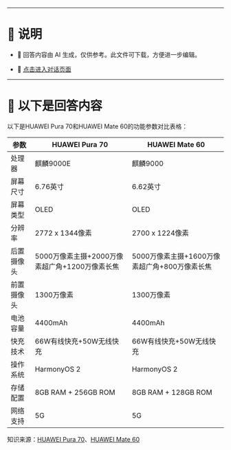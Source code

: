 ------

# 📃 说明

- 📃 回答内容由 AI 生成，仅供参考。此文件可下载，方便进一步编辑。

- 🤖 [点击进入对话页面](https://www.aibangxuanxing.com)

------

# 📃 以下是回答内容

以下是HUAWEI Pura 70和HUAWEI Mate 60的功能参数对比表格：

| 参数 | HUAWEI Pura 70 | HUAWEI Mate 60 |
| --- | --- | --- |
| 处理器 | 麒麟9000E | 麒麟9000 |
| 屏幕尺寸 | 6.76英寸 | 6.62英寸 |
| 屏幕类型 | OLED | OLED |
| 分辨率 | 2772 x 1344像素 | 2700 x 1224像素 |
| 后置摄像头 | 5000万像素主摄+2000万像素超广角+1200万像素长焦 | 5000万像素主摄+1600万像素超广角+800万像素长焦 |
| 前置摄像头 | 1300万像素 | 1300万像素 |
| 电池容量 | 4400mAh | 4400mAh |
| 快充技术 | 66W有线快充+50W无线快充 | 66W有线快充+50W无线快充 |
| 操作系统 | HarmonyOS 2 | HarmonyOS 2 |
| 存储配置 | 8GB RAM + 256GB ROM | 8GB RAM + 128GB ROM |
| 网络支持 | 5G | 5G |

知识来源：[HUAWEI Pura 70](https://www.vmall.com/product/comdetail/index.html?prdId=10086157311748&sbomCode=2601010486608)、[HUAWEI Mate 60](https://www.vmall.com/product/comdetail/index.html?prdId=10086970184614&sbomCode=2601010453707)